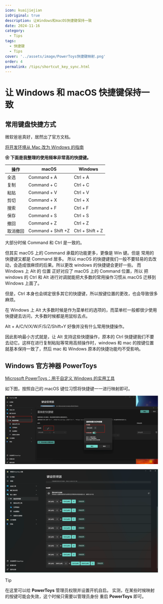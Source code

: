 ```yaml
---
icon: kuaijiejian
isOriginal: true
description: 让Windows和macOS快捷键保持一致
date: 2024-11-16
category:
  - Tips
tags:
  - 快捷键
  - Tips
cover: '../assets/image/PowerToys快捷键映射.png'
order: 4
permalink: /tips/shortcut_key_sync.html
---
```


# 让 Windows 和 macOS 快捷键保持一致

## 常用键盘快捷方式

微软爸爸真好，居然出了官方文档。

[将开发环境从 Mac 改为 Windows 的指南](https://learn.microsoft.com/zh-cn/windows/dev-environment/mac-to-windows)

**❀ 下面是我整理的使用频率非常高的快捷键。**

| 操作     | macOS              | Windows          |
| -------- | ------------------ | ---------------- |
| 全选     | Command + A        | Ctrl + A         |
| 复制     | Command + C        | Ctrl + C         |
| 粘贴     | Command + V        | Ctrl + V         |
| 剪切     | Command + X        | Ctrl + X         |
| 搜索     | Command + F        | Ctrl + F         |
| 保存     | Command + S        | Ctrl + S         |
| 撤回     | Command + Z        | Ctrl + Z         |
| 取消撤回 | Command + Shift +Z | Ctrl + Shift + Z |

大部分时候 Command 和 Ctrl 是一致的。

但其实 macOS 上的 Command 承载的功能更多，更像是 Win 键。但是 常用的快捷键又都是 Command 居多。
所以 macOS 的快捷键我们一般不要轻易的去改动，会造成很麻烦的后果。所以更改 windows 的快捷键会更好一些。
而 Windows 上 Alt 的 位置 正好对应了 macOS 上的 Command 位置，所以 把 windows 的 Ctrl 和 Alt 进行对调就能把大多数的常用操作习惯从 macOS 迁移到 Windows 上面了。

但是，Ctrl 本身也会绑定很多其它的快捷键，所以按键位置的更改，也会导致很多麻烦。

在 Windows 上 Alt 大多数时候是作为菜单栏的选项的，而菜单栏一般都很少使用快捷键去访问，大多数时候都是用鼠标去点。

Alt + A/C/V/X/W/F/S/Z/Shift+Y 好像并没有什么常用快捷操作。

因此影响最小方式就是，让 Alt 支持这些快捷操作，原本的 Ctrl 快捷键我们不要去动它。这样在进行复制粘贴等常用高频操作时，windows 和 mac 的按键位置就基本保持一致了，然后 mac 和 Windows 原本的快捷功能均不受影响。

## Windows 官方神器 PowerToys

[Microsoft PowerToys：用于自定义 Windows 的实用工具](https://learn.microsoft.com/zh-cn/windows/powertoys/)

如下图，按照自己的 macOS 键位习惯将快捷键一一进行映射即可。

![这里一定要勾选 **允许组合键**](image/PowerToys修改快捷键的方式.png)

![PowerToys快捷键映射展示](image/PowerToys快捷键映射.png)

> [!tip]
> 在这里可以给 **PowerToys** 管理员权限并设置开机自启。
> 实测，在某些时候映射的按键可能会失效，这个时候只需要以管理员身份 重启 **PowerToys** 即可。
